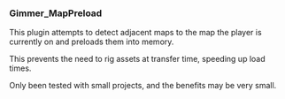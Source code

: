 ### Gimmer_MapPreload

This plugin attempts to detect adjacent maps to the map the player is currently on and preloads them into memory.

This prevents the need to rig assets at transfer time, speeding up load times.

Only been tested with small projects, and the benefits may be very small.